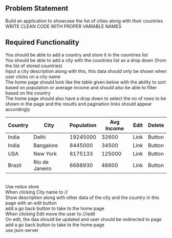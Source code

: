 ## Problem Statement
Build an application to showcase the list of cities along with their countries <br/>
WRITE CLEAN CODE WITH PROPER VARIABLE NAMES <br/>

## Required Functionality
You should be able to add a country and store it in the countries list<br/>
You should be able to add a city with the countries list as a drop down (from the list of stored countries)<br/>
Input a city description along with this, this data should only be shown when user clicks on a city name<br/>
The home page should look like the table given below with the ability to sort based on population or average income and should also be able to filter based on the country<br/>
The home page should also have a drop down to select the no of rows to be shown in the page and the results and pagination links should appear accordingly<br/>


| Country | City           | Population | Avg Income | Edit | Delete |
|---------|----------------|------------|------------|------|--------|
| India   | Delhi          | 19245000   | 32600      | Link | Button |
| India   | Bangalore      | 8445000    | 34500      | Link | Button |
| USA     | New York       | 8175133    | 125000     | Link | Button |
| Brazil  | Rio de Janeiro | 6688930    | 48600      | Link | Button |
<br/>
Use redux store<br/>
When clicking City name to /<country_name>/<city_name><br/>
Show description along with other data of the city and the country in this page with an edit button<br/>
add a go back button to take to the home page<br/>
When clicking Edit move the user to /<country_name>/<city_name>/edit<br/>
On edit, the daa should be updated and user should be redirected to page<br/>
add a go back button to take to the home page<br/>
use json-server<br/>